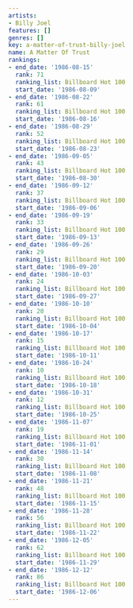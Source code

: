 ```yaml
---
artists:
- Billy Joel
features: []
genres: []
key: a-matter-of-trust-billy-joel
name: A Matter Of Trust
rankings:
- end_date: '1986-08-15'
  rank: 71
  ranking_list: Billboard Hot 100
  start_date: '1986-08-09'
- end_date: '1986-08-22'
  rank: 61
  ranking_list: Billboard Hot 100
  start_date: '1986-08-16'
- end_date: '1986-08-29'
  rank: 52
  ranking_list: Billboard Hot 100
  start_date: '1986-08-23'
- end_date: '1986-09-05'
  rank: 43
  ranking_list: Billboard Hot 100
  start_date: '1986-08-30'
- end_date: '1986-09-12'
  rank: 37
  ranking_list: Billboard Hot 100
  start_date: '1986-09-06'
- end_date: '1986-09-19'
  rank: 33
  ranking_list: Billboard Hot 100
  start_date: '1986-09-13'
- end_date: '1986-09-26'
  rank: 29
  ranking_list: Billboard Hot 100
  start_date: '1986-09-20'
- end_date: '1986-10-03'
  rank: 24
  ranking_list: Billboard Hot 100
  start_date: '1986-09-27'
- end_date: '1986-10-10'
  rank: 20
  ranking_list: Billboard Hot 100
  start_date: '1986-10-04'
- end_date: '1986-10-17'
  rank: 15
  ranking_list: Billboard Hot 100
  start_date: '1986-10-11'
- end_date: '1986-10-24'
  rank: 10
  ranking_list: Billboard Hot 100
  start_date: '1986-10-18'
- end_date: '1986-10-31'
  rank: 12
  ranking_list: Billboard Hot 100
  start_date: '1986-10-25'
- end_date: '1986-11-07'
  rank: 19
  ranking_list: Billboard Hot 100
  start_date: '1986-11-01'
- end_date: '1986-11-14'
  rank: 30
  ranking_list: Billboard Hot 100
  start_date: '1986-11-08'
- end_date: '1986-11-21'
  rank: 48
  ranking_list: Billboard Hot 100
  start_date: '1986-11-15'
- end_date: '1986-11-28'
  rank: 56
  ranking_list: Billboard Hot 100
  start_date: '1986-11-22'
- end_date: '1986-12-05'
  rank: 62
  ranking_list: Billboard Hot 100
  start_date: '1986-11-29'
- end_date: '1986-12-12'
  rank: 86
  ranking_list: Billboard Hot 100
  start_date: '1986-12-06'
---
```



